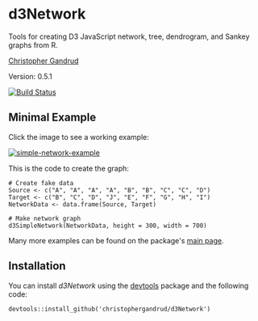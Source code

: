 d3Network
===

Tools for creating D3 JavaScript network, tree, dendrogram, and Sankey graphs from R.

[Christopher Gandrud](http://christophergandrud.blogspot.com/p/biocontact.html)

Version: 0.5.1

[![Build Status](https://travis-ci.org/christophergandrud/d3Network.png)](https://travis-ci.org/christophergandrud/d3Network)

## Minimal Example

Click the image to see a working example:

<a href="http://dl.dropboxusercontent.com/u/12581470/Presentations/OddsAndEnds/NetworkD3.html" imageanchor="1" ><img border="0" src="http://1.bp.blogspot.com/-gFxgVvzBSr8/UbPgDW-7fnI/AAAAAAAAGiE/an2RbjOC-68/s320/NetworkD3.png" alt="simple-network-example"/></a>

This is the code to create the graph:

```{S}
# Create fake data
Source <- c("A", "A", "A", "A", "B", "B", "C", "C", "D")
Target <- c("B", "C", "D", "J", "E", "F", "G", "H", "I")
NetworkData <- data.frame(Source, Target)

# Make network graph
d3SimpleNetwork(NetworkData, height = 300, width = 700)
```

Many more examples can be found on the package's [main page](http://christophergandrud.github.io/d3Network/).

## Installation

You can install *d3Network* using the [devtools](https://github.com/hadley/devtools) package and the following code:

```{S}
devtools::install_github('christophergandrud/d3Network')
```
